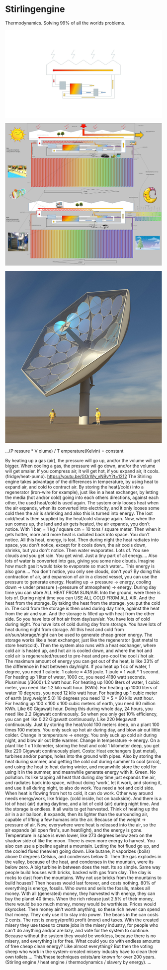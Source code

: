# Stirlingengine
Thermodynamics. Solving 99% of all the worlds problems.

![clipboard_small](https://github.com/HakkaTjakka/Stirlingengine/blob/main/STIRLING/73149261_2726225864106670_6257256459617173504_o.jpg)

![clipboard_small](https://github.com/HakkaTjakka/Stirlingengine/blob/main/STIRLING/73039932_2726176664111590_5180650429301653504_o.jpg)

![clipboard_small](https://github.com/HakkaTjakka/Stirlingengine/blob/main/STIRLING/IBM20parabolic20dish-2.jpg)




...(P ressure * V olume) / T emperature(Kelvin) = constant

By heating up a gas (air), the pressure will go up, and/or the volume will get bigger.
When cooling a gas, the pressure wil go down, and/or the volume will get smaler.
If you compress air, it will get hot, if you expand air, it cools. (fridge/heat-pump).
https://youtu.be/GOrWy_yNBvY?t=1212
The Stirling engine takes advantage of the differences in temperature, by using heat to expand air, and cold to contract air.
By storing the heat(/cold) into a regenerator (iron-wire for example), just like in a heat exchanger, by letting the media (hot and/or cold) going into each others directions, against each other, the used heat/cold is used again.
The system only looses heat when the air expands, when its converted into electricity, and it only looses some cold then the air is shrinking and also this is turned into energy.
The lost cold/heat is then supplied by the heat/cold storage again.
Now, when the sun comes up, the land and air gets heated, the air expands, you don't notice. With 1 bar, = 1 kg / square cm = 10 tons / square meter.
Then when it gets hotter, more and more heat is radiated back into space. You don't notice. All this heat, energy, is lost.
Then during night the heat radiates into space, you don't notice, except for it cools down, the air cools down, shrinks, but you don't notice. Then water evaporates. Lots of. You see clouds and you get rain. You get wind. Just a tiny part of all energy....
Also lots of water is converted into gas, giving you some nice clouds. Imagine how much gas it would take to evaporate so much water... This energy is also gone.... You don't notice, you only see clouds, don't you?
By doing this contraction of air, and expansion of air in a closed vessel, you can use the pressure to generate energy. Heating up -> pressure -> energy, cooling down -> under pressure (=pressure of atmosphere) -> energy.
During day time you can store ALL HEAT FROM SUN/AIR. Into the ground, were there is lots of.
During night time you can USE ALL COLD FROM ALL AIR. And the heat from the storage. 
By taking the heat from the storage, you put the cold in. The cold from the storage is then used during day time, against the heat from the air and sun. And the storage is filled up with heat from the other side.
So you have lots of hot air from day/sun/air.
You have lots of cold during night.
You have lots of cold during day from storage.
You have lots of heat during night from storage.
All this heat and cold from air/sun/storage/night can be used to generate cheap green energy.
The storage works like a heat exchanger, just like the regenerator (just metal to store heat/cold).
Then the system also runs with a heat exchanger, where cold air is heated up, and hot air is cooled down, and where the hot and cold air is regenerated/reused to pre-heat and pre-cool the cool / hot air.
The maximum amount of energy you can get out of the heat, is like 33% of the difference in heat between day/night.
If you heat up 1 cc of water, 1 degree, you need 1 calorie.
1 calorie = 4.18 joule.
1 joule = 1 watt * 1 second.
For heating up 1 liter of water, 1000 cc, you need 4180 watt seconds. Plusminus (/3600) 1.2 watt hour.
For heating up 1000 liters of water, 1 cubic meter, you need like 1.2 kilo watt hour. (KWh).
For heating up 1000 liters of water 10 degrees, you need 12 kilo watt hour.
For heating up 1 cubic meter of earth (avg.weight 5.0) 10 degrees you need 12 * 5 = 60 kilo watt hour.
For heating up 100 x 100 x 100 cubic meters of earth, you need 60 million KWh. Like 60 Gigawatt hour.
Doing this during whole day, 24 hours, you need like 2.2 Gigawatt continuously.
So when you only get 10% efficiency, you can get like 0.22 Gigawatt continuously. Like 220 Megawatt continuously.
Just by storing the heat/cold 100 meters deep, on a plant 100 times 100 meters.
You only suck up hot air during day, and blow air out little colder. Change in temperature -> energy.
You only suck up cold air during night, and blow air out little warmer. Change in temperature -> energy.
On a plant like 1 x 1 kilometer, storing the heat and cold 1 kilometer deep, you get like 220 Gigawatt continuously plant.
Costs: Heat exchangers (just metal), turbines and/or pumps, holes into the ground with pipes.
Also by storing the heat during summer, and getting the cold out during summer to cool (airco),
and using the heat to heat during winter, and meanwhile store the cold for using it in the summer, 
and meanwhile generate energy with it. Green. No pollution.
Its like tapping all heat that during day time just expands the air, and radiates back into space, without doing 'work', let it work, and storing it, and use it all during night, to also do work.
You need a hot and cold side. When heat is flowing from hot to cold, it can do work. Other way around needs energy/work, like fridge. (cold inside, hot on backside).
And there is a lot of heat (air) during daytime, and a lot of cold (air) during night time. And the storage is endless. It all waits to get harvested.
Think of heating up the air in a air balloon, it expands, then its lighter than the surrounding air, capable of lifting a few humans into the air.
Because of the weight -> pressure of air.
Now, everywhere were heat is released into the air, so the air expands (all open fire's, sun heat/light), and the energy is gone.
Temperature in space is even lower, like 273 degrees below zero on the shadow side of like the moon. There is even more energy to harvest.
You also can use a pipeline against a mountain. Letting the hot flued go up, and the cooled flued (heavier) going down. Like butane, it vaporizes (boils) above 0 degrees Celsius, and condenses below 0.
Then the gas explodes in the valley, because of the heat, and condenses in the mountain, were its below zero. A big turbine in between does the rest. Its so simple.
Same way people build houses with bricks, backed with gas from clay. The clay is rocks to dust from the mountains. Why not use bricks from the mountains to build houses? Then houses would last forever, and costs nothing.
80% of everything is energy, fossils. Who owns and sells the fossils, makes all money. With all (generated) money, they harvested with energy, they can buy the planet 40 times. When the rich release just 2.5% of their money, there would be so much money, money would be worthless. Prices would skyrocket. Then money ain't worth anything, so these rich never can spend that money. They only use it to stay into power.
The beans in the can costs 2 cents. The rest is energy(profit) profit (more) and taxes. With the created misery they use taxes to create jobs in the misery industry, for people who can't do anything and/or are lazy, and vote for the system to continue. Because without the system they would be workless, because there is no misery, and everything is for free.
What could you do with endless amounts of free cheap clean energy?
Like almost everything?
But then the voting sheep who work in the system-created misery industry have to clean their own toilets....
This/these techniques exists/are known for over 200 years. (Stirling engine / heat engine / thermodynamics / slavery by energy).
...
